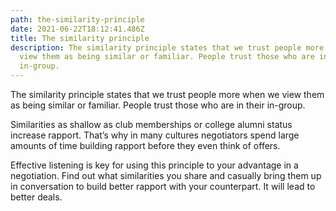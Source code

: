 ```yaml
---
path: the-similarity-principle
date: 2021-06-22T18:12:41.486Z
title: The similarity principle
description: The similarity principle states that we trust people more when we
  view them as being similar or familiar. People trust those who are in their
  in-group.
---
```

The similarity principle states that we trust people more when we view them as being similar or familiar. People trust those who are in their in-group. 

Similarities as shallow as club memberships or college alumni status increase rapport. That’s why in many cultures negotiators spend large amounts of time building rapport before they even think of offers.

Effective listening is key for using this principle to your advantage in a negotiation. Find out what similarities you share and casually bring them up in conversation to build better rapport with your counterpart. It will lead to better deals.